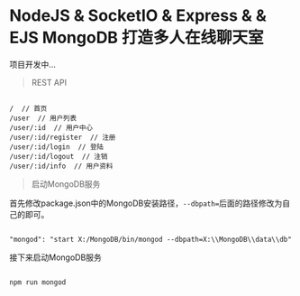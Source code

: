 # NodeJS & SocketIO & Express & & EJS MongoDB 打造多人在线聊天室

项目开发中...

> REST API

```

/  // 首页
/user  // 用户列表
/user/:id  // 用户中心
/user/:id/register  // 注册
/user/:id/login  // 登陆
/user/:id/logout  // 注销
/user/:id/info  // 用户资料

```

> 启动MongoDB服务

首先修改package.json中的MongoDB安装路径，`--dbpath=`后面的路径修改为自己的即可。

```

"mongod": "start X:/MongoDB/bin/mongod --dbpath=X:\\MongoDB\\data\\db"

```

接下来启动MongoDB服务

```

npm run mongod

```